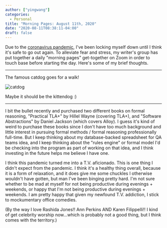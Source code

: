 ```yaml
---
author: ["yingwang"]
categories:
  - Personal
title: "Morning Pages: August 11th, 2020"
date: "2020-08-11T08:38:11-04:00"
draft: false
---
```


Due to the [coronavirus
pandemic](https://en.wikipedia.org/wiki/2019-20_coronavirus_pandemic), I've been
locking myself down until I think it's safe to go out again. To alleviate fear
and stress, my writer's group has put together a daily "morning pages"
get-together on Zoom in order to touch base before starting the day. Here's some
of my brief thoughts.

__________

The famous catdog goes for a walk!

![catdog](/img/posts/2020/08/11/morning_pages.jpg)

Maybe it should be the kittendog :)

__________

I bit the bullet recently and purchased two different books on formal reasoning,
"Practical TLA+" by Hillel Wayne (covering TLA+), and "Software Abstractions" by
Daniel Jackson (which covers Alloy). I guess it's kind of weird to purchase
these books since I don't have too much background and little interest in
pursuing formal methods / formal reasoning professionally full-time. But I keep
thinking about my database-backed spreadsheet for QA teams idea, and I keep
thinking about the "rules engine" or formal model I'd be checking into the
program as part of working on that idea, and I think investing in the future
helps me believe I have one.

I think this pandemic turned me into a T.V. aficionado. This is one thing I
didn't expect from the pandemic. I think it's a healthy thing overall, because
it is a form of relaxation, and it does give me some chuckles I otherwise
wouldn't have gotten, but man I've been binging pretty hard. I'm not sure
whether to be mad at myself for not being productive during evenings + weekends,
or happy that I'm not being productive during evenings + weekends. I am pretty
happy that given my newfound T.V. addiction, I stick to mockumentary office
comedies.

(By the way I love Rashida Jones!! Ann Perkins AND Karen Filippelli!! I kind of
get celebrity worship now...which is probably not a good thing, but I think
comes with the territory.)
